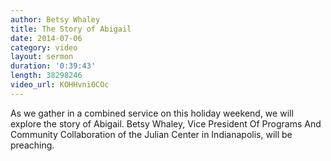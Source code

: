 ```yaml
---
author: Betsy Whaley
title: The Story of Abigail
date: 2014-07-06
category: video
layout: sermon
duration: '0:39:43'
length: 38298246
video_url: KOHHvni0COc
---
```


As we gather in a combined service on this holiday weekend, we will explore the story of Abigail. Betsy Whaley, Vice President Of Programs And Community Collaboration of the Julian Center in Indianapolis, will be preaching.
